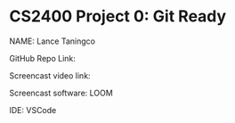 # CS2400 Project 0: Git Ready

<p>NAME: Lance Taningco<br>
<p>GitHub Repo Link: <br>
<p>Screencast video link: <br>
<p>Screencast software: LOOM</p>
IDE: VSCode</p>
